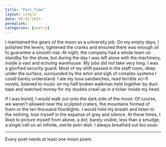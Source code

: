 ```yaml
---
title: "Part Time"
layout: single
date: 09-02-2023
permalink:
categories: [poetry]
---
```


I maintained the gears of the moon as a university job. On my empty days, I polished the levers, tightened the cranks and ensured there was enough oil to guarantee a smooth rise. At night, the company had a whole team on standby for the show, but during the day I was left alone with the machinery, inside a vast and echoing warehouse. My jobs did not take very long. I was a glorified security guard. Most of my shift passed in the staff room, deep under the surface, surrounded by the whirr and sigh of complex systems I could barely understand. I ate my tuna sandwiches, read terrible sci-fi novels, listened to music on my half broken walkman held together by duct tape and watched money for my studies crawl up in a ticker inside my head. 

If I was bored, I would walk out onto the dark side of the moon. Of course, we weren't allowed near the sculpted craters, the mountains formed of foam or the ten thousand floodlights. I would hold my breath and listen to the nothing, lose myself in the expanse of grey and silence. At these times, I liked to picture myself from above, a dot, barely visible, less than a smudge, a single cell on an infinite, sterile petri dish. I always breathed out too soon.

---

Every poet needs at least one moon poem. 